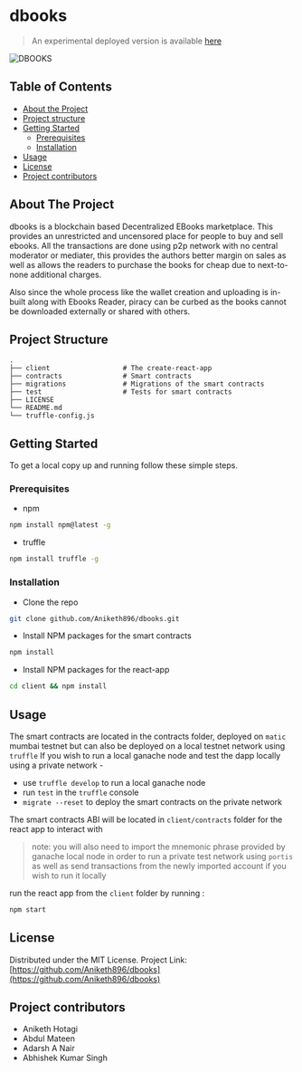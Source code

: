 # **dbooks**

> An experimental deployed version is available [here](https://dbooks.netlify.app/)

![DBOOKS](https://ipfs.io/ipfs/QmbT7AkgMLkffSYY4V4TvLD6UoTXJnEw4n5SvTDfgpuooZ/dbooks-landing.jpeg)

## Table of Contents

* [About the Project](#about-the-project)
* [Project structure](#project-structure)
* [Getting Started](#getting-started)
  * [Prerequisites](#prerequisites)
  * [Installation](#installation)
* [Usage](#usage)
* [License](#license)
* [Project contributors](#project-contributors)

## About The Project

dbooks is a blockchain based Decentralized EBooks marketplace. This provides an unrestricted and uncensored place for people to buy and sell ebooks. All the transactions are done using p2p network with no central moderator or mediater, this provides the authors better margin on sales as well as allows the readers to purchase the books for cheap due to next-to-none additional charges. 

Also since the whole process like the wallet creation and uploading is in-built along with Ebooks Reader, piracy can be curbed as the books cannot be downloaded externally or shared with others.

## Project Structure

```
.
├── client                  # The create-react-app 
├── contracts               # Smart contracts
├── migrations              # Migrations of the smart contracts
├── test                    # Tests for smart contracts
├── LICENSE
└── README.md
└── truffle-config.js
```

## Getting Started

To get a local copy up and running follow these simple steps.

### Prerequisites
- npm
```sh
npm install npm@latest -g
```
- truffle
```sh
npm install truffle -g
```

### Installation

- Clone the repo
```sh
git clone github.com/Aniketh896/dbooks.git
```

- Install NPM packages for the smart contracts
```sh
npm install
```

- Install NPM packages for the react-app
```sh
cd client && npm install
```

## Usage

The smart contracts are located in the contracts folder, deployed on `matic` mumbai testnet but can also be deployed on a local testnet network using `truffle`
If you wish to run a local ganache node and test the dapp locally using a private network -
- use `truffle develop` to run a local ganache node 
- run `test` in the `truffle` console
- `migrate --reset` to deploy the smart contracts on the private network

The smart contracts ABI will be located in `client/contracts` folder for the react app to interact with
> note: you will also need to import the mnemonic phrase provided by ganache local node in order to run a private test network using `portis` as well as send transactions from the newly imported account if you wish to run it locally 

run the react app from the `client` folder by running :
```sh
npm start
```



## License

Distributed under the MIT License.
Project Link: [https://github.com/Aniketh896/dbooks](https://github.com/Aniketh896/dbooks)
## Project contributors
- Aniketh Hotagi
- Abdul Mateen
- Adarsh A Nair
- Abhishek Kumar Singh

